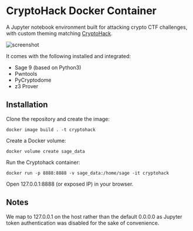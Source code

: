 # CryptoHack Docker Container

A Jupyter notebook environment built for attacking crypto CTF challenges, with custom theming matching [CryptoHack](https://cryptohack.org).

![screenshot](screenshot.png)

It comes with the following installed and integrated:
 - Sage 9 (based on Python3)
 - Pwntools
 - PyCryptodome
 - z3 Prover

## Installation

Clone the repository and create the image:
```
docker image build . -t cryptohack
```

Create a Docker volume:
```
docker volume create sage_data
```

Run the Cryptohack container:
```
docker run -p 8888:8888 -v sage_data:/home/sage -it cryptohack
```

Open 127.0.0.1:8888 (or exposed IP) in your browser.

## Notes

We map to 127.0.0.1 on the host rather than the default 0.0.0.0 as Jupyter token authentication was disabled for the sake of convenience.
